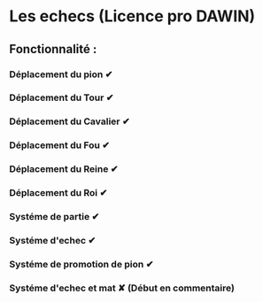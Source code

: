 # Les echecs (Licence pro DAWIN)

## Fonctionnalité : 

### Déplacement du pion ✔
### Déplacement du Tour ✔
### Déplacement du Cavalier ✔
### Déplacement du Fou ✔
### Déplacement du Reine ✔
### Déplacement du Roi ✔

### Systéme de partie ✔
### Systéme d'echec ✔
### Systéme de promotion de pion ✔

### Systéme d'echec et mat ✘ (Début en commentaire)
